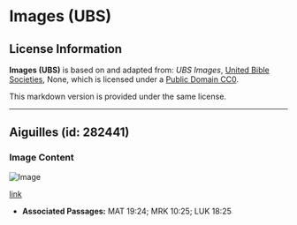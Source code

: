 # Images (UBS)

## License Information

**Images (UBS)** is based on and adapted from: _UBS Images_, [United Bible Societies](https://unitedbiblesocieties.org/), None, which is licensed under a [Public Domain CC0](https://creativecommons.org/public-domain/cc0/).

This markdown version is provided under the same license.



--------------------------------

## Aiguilles (id: 282441)

### Image Content

![Image](https://cdn.aquifer.bible/aquifer-content/resources/Media/WEB-0499_needles.jpg)

[link](https://cdn.aquifer.bible/aquifer-content/resources/Media/WEB-0499_needles.jpg)

* **Associated Passages:** MAT 19:24; MRK 10:25; LUK 18:25

